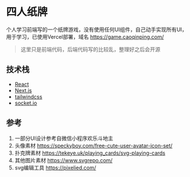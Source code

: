 # 四人纸牌

个人学习前端写的一个纸牌游戏，没有使用任何UI组件，自己动手实现所有UI，用于学习，已使用Vercel部署，域名 https://game.caoqinping.com/

> 这里只是前端代码，后端代码写的比较乱，整理好之后会开源

## 技术栈
* [React](https://react.dev/)
* [Next.js](https://nextjs.org/)
* [tailwindcss](https://tailwindcss.com/)
* [socket.io](https://socket.io/)

## 参考

1. 一部分UI设计参考自微信小程序欢乐斗地主
2. 头像素材 https://speckyboy.com/free-cute-user-avatar-icon-set/
3. 扑克牌素材 https://tekeye.uk/playing_cards/svg-playing-cards
4. 其他图片素材 https://www.svgrepo.com/
5. svg编辑工具 https://pixelied.com/
